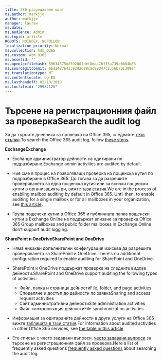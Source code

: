 ```yaml
---
title: 286-разрешаване одит
ms.author: markjjo
author: markjjo
manager: lauraw
ms.date: ''
ms.audience: Admin
ms.topic: article
ROBOTS: NOINDEX, NOFOLLOW
localization_priority: Normal
ms.collection: Adm_O365
ms.custom: Adm_O365
ms.assetid: ''
ms.openlocfilehash: 59634675d859280fdef8ea476ff5a739e0684b86
ms.sourcegitcommit: 6bd248764239282688cac98347c2356b701389e4
ms.translationtype: MT
ms.contentlocale: bg-BG
ms.lasthandoff: 02/13/2019
ms.locfileid: "29982125"
---
```

# <a name="search-the-audit-log"></a><span data-ttu-id="7009d-102">Търсене на регистрационния файл за проверка</span><span class="sxs-lookup"><span data-stu-id="7009d-102">Search the audit log</span></span>

<span data-ttu-id="7009d-103">За да търсите дневника за проверка на Office 365, следвайте [тези стъпки](https://docs.microsoft.com/office365/securitycompliance/search-the-audit-log-in-security-and-compliance#search-the-audit-log).</span><span class="sxs-lookup"><span data-stu-id="7009d-103">To search the Office 365 audit log, follow [these steps](https://docs.microsoft.com/office365/securitycompliance/search-the-audit-log-in-security-and-compliance#search-the-audit-log).</span></span> 

<span data-ttu-id="7009d-104">**Exchange**</span><span class="sxs-lookup"><span data-stu-id="7009d-104">**Exchange**</span></span>

- <span data-ttu-id="7009d-105">Exchange администратор дейности са одитирани по подразбиране.</span><span class="sxs-lookup"><span data-stu-id="7009d-105">Exchange admin activities are audited by default.</span></span>

- <span data-ttu-id="7009d-p101">Ние сме в процес на позволяващи проверка на пощенска кутия по подразбиране в Office 365. До тогава за да разрешите проверяването за една пощенска кутия или за всички пощенски кутии в организацията ви, вижте [тази статия](https://docs.microsoft.com/office365/securitycompliance/enable-mailbox-auditing).</span><span class="sxs-lookup"><span data-stu-id="7009d-p101">We are in the process of enabling mailbox auditing by default in Office 365. Until then, to enable auditing for a single mailbox or for all mailboxes in your organization, see  [this article](https://docs.microsoft.com/office365/securitycompliance/enable-mailbox-auditing).</span></span>

- <span data-ttu-id="7009d-108">Група пощенски кутии в Office 365 и публичната папка пощенски кутии в Exchange Online не поддържат влизане за проверка.</span><span class="sxs-lookup"><span data-stu-id="7009d-108">Office 365 Group mailboxes and public folder mailboxes in Exchange Online don't support audit logging.</span></span>

<span data-ttu-id="7009d-109">**SharePoint и OneDrive**</span><span class="sxs-lookup"><span data-stu-id="7009d-109">**SharePoint and OneDrive**</span></span>

- <span data-ttu-id="7009d-110">Няма никакви допълнителни конфигурация изисква да разрешите проверяването за SharePoint и OneDrive.</span><span class="sxs-lookup"><span data-stu-id="7009d-110">There's no additional configuration required to enable auditing for SharePoint and OneDrive.</span></span>

- <span data-ttu-id="7009d-111">SharePoint и OneDrive поддържат проверка на следните видове дейности:</span><span class="sxs-lookup"><span data-stu-id="7009d-111">SharePoint and OneDrive support auditing the following types of activities:</span></span> 

    - <span data-ttu-id="7009d-112">Файл, папка и страница дейности</span><span class="sxs-lookup"><span data-stu-id="7009d-112">File, folder, and page activities</span></span>
    - <span data-ttu-id="7009d-113">Споделяне и достъп до дейности по заявка</span><span class="sxs-lookup"><span data-stu-id="7009d-113">Sharing and access request activities</span></span>
    - <span data-ttu-id="7009d-114">Сайт административни дейности</span><span class="sxs-lookup"><span data-stu-id="7009d-114">Site administration activities</span></span>
    - <span data-ttu-id="7009d-115">Файл синхронизация дейности</span><span class="sxs-lookup"><span data-stu-id="7009d-115">File synchronization activities</span></span>

- <span data-ttu-id="7009d-116">Информация за одитираните дейности в други услуги на Office 365 вижте [таблицата в тази статия](https://docs.microsoft.com/office365/securitycompliance/search-the-audit-log-in-security-and-compliance#audited-activities).</span><span class="sxs-lookup"><span data-stu-id="7009d-116">For information about audited activities in other Office 365 services, see  [the table in this article](https://docs.microsoft.com/office365/securitycompliance/search-the-audit-log-in-security-and-compliance#audited-activities).</span></span>

- <span data-ttu-id="7009d-117">Ето списък с често задавани въпроси, [често задавани въпроси](https://docs.microsoft.com/office365/securitycompliance/search-the-audit-log-in-security-and-compliance#frequently-asked-questions) за търсене на регистрационния файл за проверка.</span><span class="sxs-lookup"><span data-stu-id="7009d-117">Here a list of frequently asked questions [frequently asked questions](https://docs.microsoft.com/office365/securitycompliance/search-the-audit-log-in-security-and-compliance#frequently-asked-questions) about searching the audit log.</span></span>